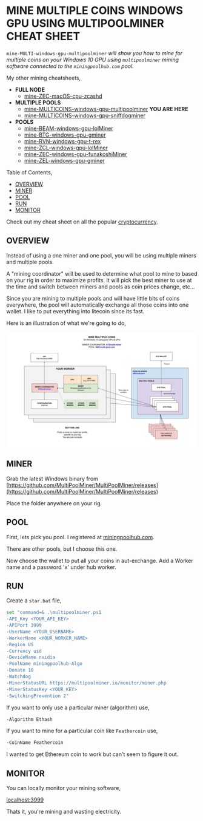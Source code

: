 # MINE MULTIPLE COINS WINDOWS GPU USING MULTIPOOLMINER CHEAT SHEET

`mine-MULTI-windows-gpu-multipoolminer` _will show you
how to mine for multiple coins
on your Windows 10 GPU
using `multipoolminer` mining software
connected to the `miningpoolhub.com` pool._

My other mining cheatsheets,

* **FULL NODE**
  * [mine-ZEC-macOS-cpu-zcashd](https://github.com/JeffDeCola/my-cheat-sheets/tree/master/other/mining-cryptocurrency/full-node/mine-ZEC-macOS-cpu-zcashd-cheat-sheet)
* **MULTIPLE POOLS**
  * [mine-MULTICOINS-windows-gpu-multipoolminer](https://github.com/JeffDeCola/my-cheat-sheets/tree/master/other/mining-cryptocurrency/multiple-pools/mine-MULTICOINS-windows-gpu-multipoolminer-cheat-sheet)
    **YOU ARE HERE**
  * [mine-MULTICOINS-windows-gpu-sniffdogminer](https://github.com/JeffDeCola/my-cheat-sheets/tree/master/other/mining-cryptocurrency/multiple-pools/mine-MULTICOINS-windows-gpu-sniffdogminer-cheat-sheet)
* **POOLS**
  * [mine-BEAM-windows-gpu-lolMiner](https://github.com/JeffDeCola/my-cheat-sheets/tree/master/other/mining-cryptocurrency/pools/mine-BEAM-windows-gpu-lolMiner-cheat-sheet)
  * [mine-BTG-windows-gpu-gminer](https://github.com/JeffDeCola/my-cheat-sheets/tree/master/other/mining-cryptocurrency/pools/mine-BTG-windows-gpu-gminer-cheat-sheet)
  * [mine-RVN-windows-gpu-t-rex](https://github.com/JeffDeCola/my-cheat-sheets/tree/master/other/mining-cryptocurrency/pools/mine-RVN-windows-gpu-t-rex-cheat-sheet)
  * [mine-ZCL-windows-gpu-lolMiner](https://github.com/JeffDeCola/my-cheat-sheets/tree/master/other/mining-cryptocurrency/pools/mine-ZCL-windows-gpu-lolMiner-cheat-sheet)
  * [mine-ZEC-windows-gpu-funakoshiMiner](https://github.com/JeffDeCola/my-cheat-sheets/tree/master/other/mining-cryptocurrency/pools/mine-ZEC-windows-gpu-funakoshiMiner-cheat-sheet)
  * [mine-ZEL-windows-gpu-gminer](https://github.com/JeffDeCola/my-cheat-sheets/tree/master/other/mining-cryptocurrency/pools/mine-ZEL-windows-gpu-gminer-cheat-sheet)

Table of Contents,

* [OVERVIEW](https://github.com/JeffDeCola/my-cheat-sheets/tree/master/other/mining-cryptocurrency/multiple-pools/mine-MULTI-windows-gpu-multipoolminer-cheat-sheet#overview)
* [MINER](https://github.com/JeffDeCola/my-cheat-sheets/tree/master/other/mining-cryptocurrency/multiple-pools/mine-MULTI-windows-gpu-multipoolminer-cheat-sheet#miner)
* [POOL](https://github.com/JeffDeCola/my-cheat-sheets/tree/master/other/mining-cryptocurrency/multiple-pools/mine-MULTI-windows-gpu-multipoolminer-cheat-sheet#pool)
* [RUN](https://github.com/JeffDeCola/my-cheat-sheets/tree/master/other/mining-cryptocurrency/multiple-pools/mine-MULTI-windows-gpu-multipoolminer-cheat-sheet#run)
* [MONITOR](https://github.com/JeffDeCola/my-cheat-sheets/tree/master/other/mining-cryptocurrency/multiple-pools/mine-MULTI-windows-gpu-multipoolminer-cheat-sheet#monitor)

Check out my cheat sheet on all the popular
[cryptocurrency](https://github.com/JeffDeCola/my-cheat-sheets/tree/master/other/mining-cryptocurrency/cryptocurrency/cryptocurrency-cheat-sheet).

## OVERVIEW

Instead of using a one miner and one pool, you will be
using multiple miners and multiple pools.

A "mining coordinator" will be used to determine what pool to mine to
based on your rig in order to maximize profits.
It will pick the best miner to use at the time and switch
between miners and pools as coin prices change, etc...

Since you are mining to multiple pools and will have
little bits of coins everywhere, the pool will automatically
exchange all those coins into one wallet.
I like to put everything into litecoin since its fast.

Here is an illustration of what we're going to do,

![IMAGE - mine-MULTICOINS-windows-gpu-XYZmulti-miner - IMAGE](../../../../docs/pics/mine-MULTICOINS-windows-gpu-XYZmulti-miner.jpg)

## MINER

Grab the latest Windows binary from
[https://github.com/MultiPoolMiner/MultiPoolMiner/releases](https://github.com/MultiPoolMiner/MultiPoolMiner/releases)

Place the folder anywhere on your rig.

## POOL

First, lets pick you pool. I registered at
[miningpoolhub.com](https://miningpoolhub.com).

There are other pools, but I choose this one.

Now choose the wallet to put all your coins in aut-exchange.
Add a Worker name and a password 'x' under hub worker.

## RUN

Create a `star.bat` file,

```bash
set "command=& .\multipoolminer.ps1
-API_Key <YOUR_API_KEY>
-APIPort 3999
-UserName <YOUR_USERNAME>
-WorkerName <YOUR_WORKER_NAME>
-Region US
-Currency usd
-DeviceName nvidia
-PoolName miningpoolhub-Algo
-Donate 10
-Watchdog
-MinerStatusURL https://multipoolminer.io/monitor/miner.php
-MinerStatusKey <YOUR_KEY>
-SwitchingPrevention 2"
```

If you want to only use a particular miner (algorithm) use,

```bash
-Algorithm Ethash
```

If you want to mine for a particular coin like `Feathercoin` use,

```bash
-CoinName Feathercoin
```

I wanted to get Ethereum coin to work but can't seem to figure it out.

## MONITOR

You can locally monitor your mining software,

 [localhost:3999]( http://localhost:3999)

Thats it, you're mining and wasting electricity.
